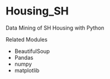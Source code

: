 # Housing_SH
Data Mining of SH Housing with Python 

Related Modules
* BeautifulSoup
* Pandas
* numpy
* matplotlib
